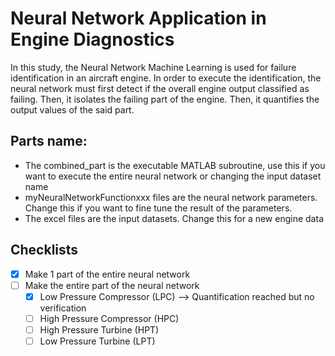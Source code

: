 # Neural Network Application in Engine Diagnostics
In this study, the Neural Network Machine Learning is used for failure identification in an aircraft engine. In order to execute the identification, the neural network must first detect if the overall engine output classified as failing. Then, it isolates the failing part of the engine. Then, it quantifies the output values of the said part. 

## Parts name:
* The combined_part is the executable MATLAB subroutine, use this if you want to execute the entire neural network or changing the input dataset name
* myNeuralNetworkFunctionxxx files are the neural network parameters. Change this if you want to fine tune the result of the parameters.
* The excel files are the input datasets. Change this for a new engine data

## Checklists

- [x] Make 1 part of the entire neural network
- [ ] Make the entire part of the neural network
  - [X] Low Pressure Compressor (LPC) --> Quantification reached but no verification
  - [ ] High Pressure Compressor (HPC)
  - [ ] High Pressure Turbine (HPT)
  - [ ] Low Pressure Turbine (LPT)
